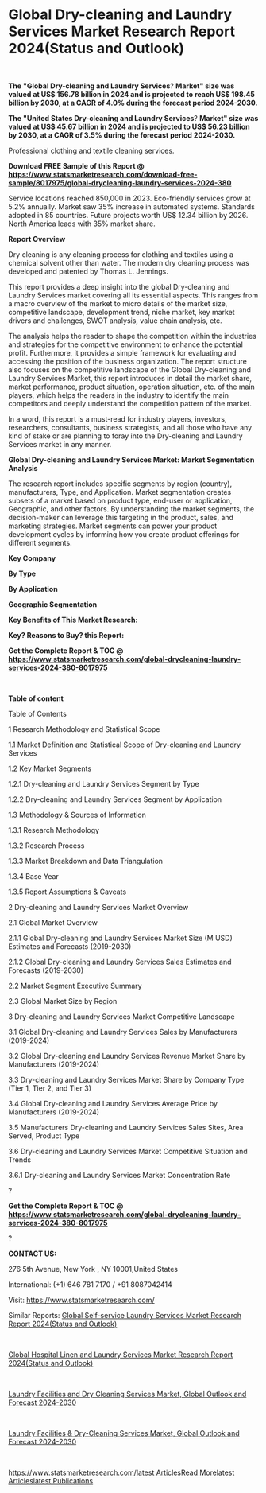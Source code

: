 <h1>Global Dry-cleaning and Laundry Services Market Research Report 2024(Status and Outlook)</h1><br/><p><strong>The "Global Dry-cleaning and Laundry Services</strong>? <strong>Market" size was valued at US$ 156.78 billion in 2024 and is projected to reach US$ 198.45 billion by 2030, at a <strong>CAGR</strong> of 4.0% during the forecast period 2024-2030.</strong></p>
 
 
 
 <p><strong>The "United States Dry-cleaning and Laundry Services</strong>? <strong>Market" size was valued at US$ 45.67 billion in 2024 and is projected to US$ 56.23 billion by 2030, at a <strong>CAGR</strong> of 3.5% during the forecast period 2024-2030.</strong></p>
 
 
 
 <p>Professional clothing and textile cleaning services.</p>
 
 
 
 <p><strong>Download FREE Sample of this Report @ <a href="https://www.statsmarketresearch.com/download-free-sample/8017975/global-drycleaning-laundry-services-2024-380">https://www.statsmarketresearch.com/download-free-sample/8017975/global-drycleaning-laundry-services-2024-380</a></strong></p>
 
 
 
 <p>Service locations reached 850,000 in 2023. Eco-friendly services grow at 5.2% annually. Market saw 35% increase in automated systems. Standards adopted in 85 countries. Future projects worth US$ 12.34 billion by 2026. North America leads with 35% market share.</p>
 
 
 
 <p><strong>Report Overview</strong></p>
 
 
 
 <p>Dry cleaning is any cleaning process for clothing and textiles using a chemical solvent other than water. The modern dry cleaning process was developed and patented by Thomas L. Jennings.</p>
 
 
 
 <p>This report provides a deep insight into the global Dry-cleaning and Laundry Services market covering all its essential aspects. This ranges from a macro overview of the market to micro details of the market size, competitive landscape, development trend, niche market, key market drivers and challenges, SWOT analysis, value chain analysis, etc.</p>
 
 
 
 <p>The analysis helps the reader to shape the competition within the industries and strategies for the competitive environment to enhance the potential profit. Furthermore, it provides a simple framework for evaluating and accessing the position of the business organization. The report structure also focuses on the competitive landscape of the Global Dry-cleaning and Laundry Services Market, this report introduces in detail the market share, market performance, product situation, operation situation, etc. of the main players, which helps the readers in the industry to identify the main competitors and deeply understand the competition pattern of the market.</p>
 
 
 
 <p>In a word, this report is a must-read for industry players, investors, researchers, consultants, business strategists, and all those who have any kind of stake or are planning to foray into the Dry-cleaning and Laundry Services market in any manner.</p>
 
 
 
 <p><strong>Global Dry-cleaning and Laundry Services Market: Market Segmentation Analysis</strong></p>
 
 
 
 <p>The research report includes specific segments by region (country), manufacturers, Type, and Application. Market segmentation creates subsets of a market based on product type, end-user or application, Geographic, and other factors. By understanding the market segments, the decision-maker can leverage this targeting in the product, sales, and marketing strategies. Market segments can power your product development cycles by informing how you create product offerings for different segments.</p>
 
 
 
 <p><strong>Key Company</strong></p>
 
 
 
 <p><strong>By Type</strong></p>
 
 
 
 <p><strong><strong>By Application</strong></strong></p>
 
 
 
 <p><strong>Geographic Segmentation</strong></p>
 
 
 
 <p><strong>Key Benefits of This Market Research:</strong></p>
 
 
 
 <p><strong>Key? <strong>Reasons to Buy</strong>? this Report:</strong></p>
 
 
 
 <div><b>Get the Complete Report & TOC @ <a href="https://www.statsmarketresearch.com/global-drycleaning-laundry-services-2024-380-8017975">https://www.statsmarketresearch.com/global-drycleaning-laundry-services-2024-380-8017975</a></b></div>
 
 
 
 <p><br />
 
 <b>Table of content</b></p>
 
 
 
 <p>Table of Contents<br />
 
 1 Research Methodology and Statistical Scope<br />
 
 1.1 Market Definition and Statistical Scope of Dry-cleaning and Laundry Services<br />
 
 1.2 Key Market Segments<br />
 
 1.2.1 Dry-cleaning and Laundry Services Segment by Type<br />
 
 1.2.2 Dry-cleaning and Laundry Services Segment by Application<br />
 
 1.3 Methodology & Sources of Information<br />
 
 1.3.1 Research Methodology<br />
 
 1.3.2 Research Process<br />
 
 1.3.3 Market Breakdown and Data Triangulation<br />
 
 1.3.4 Base Year<br />
 
 1.3.5 Report Assumptions & Caveats<br />
 
 2 Dry-cleaning and Laundry Services Market Overview<br />
 
 2.1 Global Market Overview<br />
 
 2.1.1 Global Dry-cleaning and Laundry Services Market Size (M USD) Estimates and Forecasts (2019-2030)<br />
 
 2.1.2 Global Dry-cleaning and Laundry Services Sales Estimates and Forecasts (2019-2030)<br />
 
 2.2 Market Segment Executive Summary<br />
 
 2.3 Global Market Size by Region<br />
 
 3 Dry-cleaning and Laundry Services Market Competitive Landscape<br />
 
 3.1 Global Dry-cleaning and Laundry Services Sales by Manufacturers (2019-2024)<br />
 
 3.2 Global Dry-cleaning and Laundry Services Revenue Market Share by Manufacturers (2019-2024)<br />
 
 3.3 Dry-cleaning and Laundry Services Market Share by Company Type (Tier 1, Tier 2, and Tier 3)<br />
 
 3.4 Global Dry-cleaning and Laundry Services Average Price by Manufacturers (2019-2024)<br />
 
 3.5 Manufacturers Dry-cleaning and Laundry Services Sales Sites, Area Served, Product Type<br />
 
 3.6 Dry-cleaning and Laundry Services Market Competitive Situation and Trends<br />
 
 3.6.1 Dry-cleaning and Laundry Services Market Concentration Rate<br />
 
 ? </p>
 
 
 
 <div><b>Get the Complete Report & TOC @ <a href="https://www.statsmarketresearch.com/global-drycleaning-laundry-services-2024-380-8017975">https://www.statsmarketresearch.com/global-drycleaning-laundry-services-2024-380-8017975</a></b></div>
 
 
 
 <p>? </p>
 
 
 
 <p><b>CONTACT US:</b><br />
 
 276 5th Avenue, New York , NY 10001,United States<br />
 
 International: (+1) 646 781 7170 / +91 8087042414<br />
 
 Visit: <a href="https://www.statsmarketresearch.com/">https://www.statsmarketresearch.com/</a><br />
 
 Similar Reports: <a href="https://www.statsmarketresearch.com/global-drycleaning-laundry-services-2024-380-8017975">Global Self-service Laundry Services Market Research Report 2024(Status and Outlook)</a><br />
 
 <br />
 
 <a href="https://www.statsmarketresearch.com/global-drycleaning-laundry-services-2024-380-8017975">Global Hospital Linen and Laundry Services Market Research Report 2024(Status and Outlook)</a><br />
 
 <br />
 
 <a href="https://www.statsmarketresearch.com/global-drycleaning-laundry-services-2024-380-8017975">Laundry Facilities and Dry Cleaning Services Market, Global Outlook and Forecast 2024-2030</a><br />
 
 <br />
 
 <a href="https://www.statsmarketresearch.com/global-drycleaning-laundry-services-2024-380-8017975">Laundry Facilities & Dry-Cleaning Services Market, Global Outlook and Forecast 2024-2030</a><br />
 
 <br />
 
 <a href="https://gyeongbokgung.com">https://www.statsmarketresearch.com/</a><a href="https://hallyeomaritime.com">latest Articles</a><a href="https://jingwansa.com">Read More</a><a href="https://nguoiviet.jp/">latest Articles</a><a href="https://www.intelmarketresearch.com/">latest Publications</a></p>